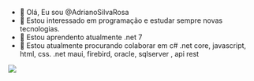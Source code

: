 - 👋 Olá, Eu sou @AdrianoSilvaRosa
- 👀 Estou interessado em programação e estudar sempre novas tecnologias.
- 🌱 Estou aprendento atualmente .net 7
- 💞️ Estou atualmente procurando colaborar em c# .net core, javascript, html, css. .net maui, firebird, oracle, sqlserver , api rest

[![](https://img.shields.io/badge/linkedin-%230077B5.svg?style=for-the-badge&logo=linkedin)](https://www.linkedin.com)

<!---
AdrianoSilvaRosa/AdrianoSilvaRosa is a ✨ special ✨ repository because its `README.md` (this file) appears on your GitHub profile.
You can click the Preview link to take a look at your changes.
--->
